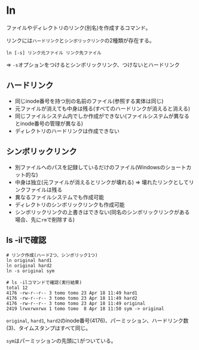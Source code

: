 # ln

ファイルやディレクトリのリンク(別名)を作成するコマンド。

リンクには`ハードリンク`と`シンボリックリンク`の2種類が存在する。

```
ln [-s] リンク元ファイル リンク先ファイル
```

=> `-s`オプションをつけるとシンボリックリンク、つけないとハードリンク

## ハードリンク

- 同じinode番号を持つ別の名前のファイル(参照する実体は同じ)
- 元ファイルが消えても中身は残る(すべてのハードリンクが消えると消える)
- 同じファイルシステム内でしか作成ができない(ファイルシステムが異なるとinode番号の管理が異なる)
- ディレクトリのハードリンクは作成できない

## シンボリックリンク

- 別ファイルへのパスを記録しているだけのファイル(Windowsのショートカット的な)
- 中身は独立(元ファイルが消えるとリンクが壊れる) => 壊れたリンクとしてリンクファイルは残る
- 異なるファイルシステムでも作成可能
- ディレクトリのシンボリックリンクも作成可能
- シンボリックリンクの上書きはできない(同名のシンボリックリンクがある場合、先に`rm`で削除する)

## ls -ilで確認

```
# リンク作成(ハード2つ、シンボリック1つ)
ln original hard1
ln original hard2
ln -s original sym

# ls -ilコマンドで確認(実行結果)
total 12
4176 -rw-r--r-- 3 tomo tomo 23 Apr 18 11:49 hard1
4176 -rw-r--r-- 3 tomo tomo 23 Apr 18 11:49 hard2
4176 -rw-r--r-- 3 tomo tomo 23 Apr 18 11:49 original
2419 lrwxrwxrwx 1 tomo tomo  8 Apr 18 11:50 sym -> original
```

`original`, `hard1`, `hard2`のinode番号(4176)、パーミッション、ハードリンク数(3)、タイムスタンプはすべて同じ。

`sym`はパーミッションの先頭に`l`がついている。

